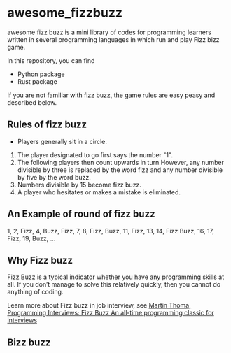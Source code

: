 # awesome_fizzbuzz
awesome fizz buzz is a mini library of codes for programming learners written in several programming languages in which run and play Fizz bizz game.

In this repository, you can find
- Python package
- Rust package

If you are not familiar with fizz buzz, the game rules are easy peasy and described below.

## Rules of fizz buzz  
- Players generally sit in a circle.
1. The player designated to go first says the number "1".
1. The following players then count upwards in turn.However, any number divisible by three is replaced by the word fizz and any number divisible by five by the word buzz.
1. Numbers divisible by 15 become fizz buzz.
1. A player who hesitates or makes a mistake is eliminated.

## An Example of round of fizz buzz  
1, 2, Fizz, 4, Buzz, Fizz, 7, 8, Fizz, Buzz, 11, Fizz, 13, 14, Fizz Buzz, 16, 17, Fizz, 19, Buzz, ...

## Why Fizz buzz
Fizz Buzz is a typical indicator whether you have any programming skills at all. If you don’t manage to solve this relatively quickly, then you cannot do anything of coding.

Learn more about Fizz buzz in job interview, see [Martin Thoma, Programming Interviews: Fizz Buzz An all-time programming classic for interviews](https://martinthoma.medium.com/programming-interviews-fizz-buzz-882d545c7ad2)

## Bizz buzz  
